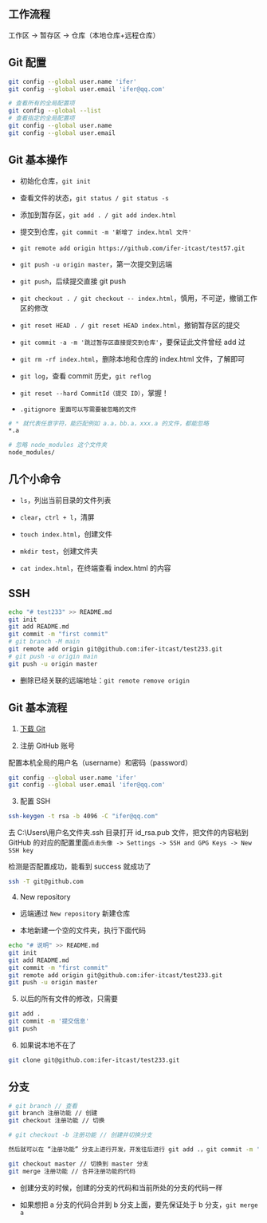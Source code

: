 ## 工作流程

工作区 -> 暂存区 -> 仓库（本地仓库+远程仓库）

## Git 配置

```bash
git config --global user.name 'ifer'
git config --global user.email 'ifer@qq.com'
```

```bash
# 查看所有的全局配置项
git config --global --list
# 查看指定的全局配置项
git config --global user.name
git config --global user.email
```

## Git 基本操作

- 初始化仓库，`git init`

- 查看文件的状态，`git status / git status -s`

- 添加到暂存区，`git add . / git add index.html`

- 提交到仓库，`git commit -m '新增了 index.html 文件'`

- `git remote add origin https://github.com/ifer-itcast/test57.git`

- `git push -u origin master`，第一次提交到远端

- `git push`，后续提交直接 git push

- `git checkout . / git checkout -- index.html`，慎用，不可逆，撤销工作区的修改

- `git reset HEAD . / git reset HEAD index.html`，撤销暂存区的提交

- `git commit -a -m '跳过暂存区直接提交到仓库'`，要保证此文件曾经 add 过

- `git rm -rf index.html`，删除本地和仓库的 index.html 文件，了解即可

- `git log`，查看 commit 历史，`git reflog`

- `git reset --hard CommitId（提交 ID）`，掌握！


- `.gitignore 里面可以写需要被忽略的文件`

```bash
# * 就代表任意字符，能匹配例如 a.a，bb.a，xxx.a 的文件，都能忽略
*.a

# 忽略 node_modules 这个文件夹
node_modules/
```


## 几个小命令

- `ls`，列出当前目录的文件列表

- `clear`，`ctrl + l`，清屏

- `touch index.html`，创建文件

- `mkdir test`，创建文件夹

- `cat index.html`，在终端查看 index.html 的内容


## SSH

```bash
echo "# test233" >> README.md
git init
git add README.md
git commit -m "first commit"
# git branch -M main
git remote add origin git@github.com:ifer-itcast/test233.git
# git push -u origin main
git push -u origin master
```

- 删除已经关联的远端地址：`git remote remove origin`

## Git 基本流程

1. [下载 Git](https://git-scm.com/download/win)

2. 注册 GitHub 账号

配置本机全局的用户名（username）和密码（password）

```bash
git config --global user.name 'ifer'
git config --global user.email 'ifer@qq.com'
```

3. 配置 SSH

```bash
ssh-keygen -t rsa -b 4096 -C "ifer@qq.com"
```

去 C:\Users\用户名文件夹\.ssh 目录打开 id_rsa.pub 文件，把文件的内容粘到 GitHub 的对应的配置里面`点击头像 -> Settings -> SSH and GPG Keys -> New SSH key`

检测是否配置成功，能看到 success 就成功了

```bash
ssh -T git@github.com
```

4. New repository

- 远端通过 `New repository` 新建仓库

- 本地新建一个空的文件夹，执行下面代码

```bash
echo "# 说明" >> README.md
git init
git add README.md
git commit -m "first commit"
git remote add origin git@github.com:ifer-itcast/test233.git
git push -u origin master
```

5. 以后的所有文件的修改，只需要

```bash
git add .
git commit -m '提交信息'
git push
```

6. 如果说本地不在了

```bash
git clone git@github.com:ifer-itcast/test233.git
```

## 分支

```bash
# git branch // 查看
git branch 注册功能 // 创建
git checkout 注册功能 // 切换

# git checkout -b 注册功能 // 创建并切换分支

然后就可以在 “注册功能” 分支上进行开发，开发往后进行 git add .，git commit -m '提交信息'

git checkout master // 切换到 master 分支
git merge 注册功能 // 合并注册功能的代码
```

- 创建分支的时候，创建的分支的代码和当前所处的分支的代码一样

- 如果想把 a 分支的代码合并到 b 分支上面，要先保证处于 b 分支，`git merge a`